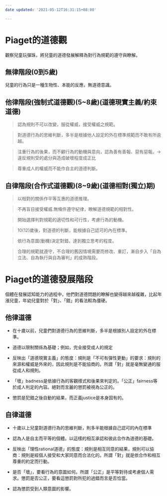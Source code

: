 ```yaml
---
date updated: '2021-05-12T16:31:15+08:00'

---
```


# Piaget的道德觀

觀察兒童玩彈珠，將兒童的道德發展解釋為對行為規範的遵守與瞭解。

## 無律階段(0到5歲)

兒童的行為只是一種生物性、本能的反應，無道德意識。

## 他律階段(強制式道德觀)(5~8歲)(道德現實主義/約束道德)

> 認為規則不可以改變，服從權威，接受權威之規範。

> 對道德行為的思維判斷，多半是根據他人設定的外在標準規範而不敢有所逾越。

> 注重行為的後果，而不顧行為的動機與意向，認為善有善報、惡有惡報。→違反規則受的處分與造成破壞程度成正比

> 尊重成人的權威而不能作自主的道德判斷。

## 自律階段(合作式道德觀)(8~9歲)(道德相對(獨立)期)

> 以相對的關係作平等互惠的道德推理。

> 不再盲目接受權威.無條件遵守紀律，瞭解道德規範的相對性。

> 開始選擇判對規範的適切性和可行性，考慮行為的動機。

> 10(12)歲後，對道德的判斷，能根據自己認可的內在標準。

> 依行為意圖(動機)決定對錯，達到獨立思考的程度。

> 合理的規範就遵守，不合理的舊因情境需要而修改、重訂，漸自步入「自為立法、自為執行與自為審判」的成熟階段。

# Piaget的道德發展階段

個體在發展認知能力的過程中，他們對道德問題的瞭解也變得越來越複雜，比起年漲兒童，年幼兒童對於「對」、「錯」的看法較為僵硬。

## 他律道德

-   在十歲以前，兒童們對道德行為的思維判斷，多半是根據別人設定的外在標準。

-   道德以限制關係為基礎；例如，完全接受成人的規定

-   反映出「道德現實主義」的態度：規則是「不可有彈性更動」的要求：規則的來源和權威是外來的，因此規則是不能協商的。所謂「對」就是毫無變通的服從成人和規則。

-   「壞」badness是依據行為的客觀樣式和後果來判定的。「公正」fairness等於成人判定的內容。絕對而言麗的懲罰被視為公正的。

-   懲罰是犯錯之後自動的結果，而正義justice是本身固有的。

## 自律道德

-   十歲以上兒童對道德行為的思維判斷，則多半能根據自己認可的內在標準

-   認為人是自主而平等的個體。以這樣的相互承認和彼此合作為道德的基礎。

-   反映出「理性rational道德」的態度：規則是相互同意的結果，規則可以協商：規則是經個人接受和大家同意而合法化的。所謂「對」就是依合作和相互尊重的約定而行動。

-   是否「壞」，要看行為的意圖如何。所謂「公正」是平等對待或考慮個人需求。懲罰是否公正，要看這懲罰對所犯的過錯而言是否恰當。

-   認為懲罰受到人類意圖的影響。

